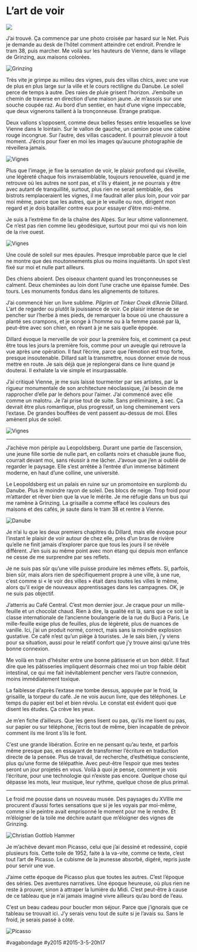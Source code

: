 # L’art de voir

![](_i/wien1.webp)

J’ai trouvé. Ça commence par une photo croisée par hasard sur le Net. Puis je demande au desk de l’hôtel comment atteindre cet endroit. Prendre le tram 38, puis marcher. Me voilà sur les hauteurs de Vienne, dans le village de Grinzing, aux maisons colorées.

![Grinzing](_i/wien1.webp)

Très vite je grimpe au milieu des vignes, puis des villas chics, avec une vue de plus en plus large sur la ville et le cours rectiligne du Danube. Le soleil perce de temps à autre. Des raies de pluie grisent l’horizon. J’emboîte un chemin de traverse en direction d’une maison jaune. Je m’assois sur une souche coupée raz. Au bord d’un sentier, en haut d’une vigne impeccable, que deux vignerons taillent à la tronçonneuse. Étrange pratique.

Deux vallons s’opposent, comme deux belles fesses entre lesquelles se love Vienne dans le lointain. Sur le vallon de gauche, un camion pose une cabine rouge incongrue. Sur l’autre, des villas cascadent. Il pourrait pleuvoir à tout moment. J’écris pour fixer en moi les images qu’aucune photographie de réveillera jamais.

![Vignes](_i/wien5.webp)

Plus que l’image, je fixe la sensation de voir, le plaisir profond qui s’éveille, une légèreté chaque fois invraisemblable, toujours renouvelée, quand je me retrouve où les autres ne sont pas, et s’ils y étaient, je ne pourrais y être avec autant de tranquillité, surtout, plus rien ne serait semblable, des bistrots remplaceraient les vignes, il me faudrait aller plus loin, pour voir par moi même, parce que les autres, que je le veuille ou non, dirigent mon regard et je dois batailler contre eux pour essayer d’être moi-même.

Je suis à l’extrême fin de la chaîne des Alpes. Sur leur ultime vallonnement. Ce n’est pas rien comme lieu géodésique, surtout pour moi qui vis non loin de la rive ouest.

![Vignes](_i/wien6.webp)

Une coulé de soleil sur mes épaules. Presque improbable parce que le ciel ne montre que des moutonnements plus ou moins inquiétants. Un spot s’est fixé sur moi et nulle part ailleurs.

Des chiens aboient. Des oiseaux chantent quand les tronçonneuses se calment. Deux cheminées au loin dont l’une crache une épaisse fumée. Des tours. Les monuments fondus dans les alignements de toitures.

J’ai commencé hier un livre sublime. *Pilgrim at Tinker Creek* d’Annie Dillard. L’art de regarder ou plutôt la jouissance de voir. Ce plaisir intense de se pencher sur l’herbe à mes pieds, de remarquer la boue où une chaussure a planté ses crampons, et je songe à l’homme ou à la femme passé par là, peut-être avec son chien, en rêvant à je ne sais quelle épopée.

Dillard évoque la merveille de voir pour la première fois, et comment ça peut être tous les jours la première fois, comme pour un aveugle qui retrouve la vue après une opération. Il faut l’écrire, parce que l’émotion est trop forte, presque insoutenable. Dillard sait la transmettre, nous donner envie de nous mettre en route. Je sais déjà que je replongerai dans ce livre quand je douterai. Il exhalate la vie simple et insurpassable.

J’ai critiqué Vienne, je me suis laissé tourmenter par ses artistes, par la rigueur monumentale de son architecture néoclassique, j’ai besoin de me rapprocher d’elle par le dehors pour l’aimer. J’ai commencé avec elle comme un malotru. Je l’ai prise tout de suite. Sans préliminaire, à sec. Ça devrait être plus romantique, plus progressif, un long cheminement vers l’extase. De grandes bouffées de vent passent au-dessus de moi. Elles amènent plus de soleil.

![Vignes](_i/wien4.webp)

---

J’achève mon périple au Leopoldsberg. Durant une partie de l’ascension, une jeune fille sortie de nulle part, en collants noirs et chasuble jaune fluo, courrait devant moi, sans réussir à me lâcher. J’avoue que j’en ai oublié de regarder le paysage. Elle s’est arrêtée à l’entrée d’un immense bâtiment moderne, en haut d’une colline, une université.

Le Leopoldsberg est un palais en ruine sur un promontoire en surplomb du Danube. Plus le moindre rayon de soleil. Des blocs de neige. Trop froid pour m’attarder et rêver bien que la vue le mérite. Je me réfugie dans un bus qui me ramène à Grinzing. La grisaille a comme effacé les couleurs des maisons et des cafés, je saute dans le tram 38 et rentre à Vienne.

![Danube](_i/wien7.webp)

Je n’ai lu que les deux premiers chapitres du Dillard, mais elle évoque pour l’instant le plaisir de voir autour de chez elle, près d’un bras de rivière qu’elle ne finit jamais d’explorer parce que tous les jours il se révèle différent. J’en suis au même point avec mon étang qui depuis mon enfance ne cesse de me surprendre par ses reflets.

Je ne suis pas sûr qu’une ville puisse produire les mêmes effets. Si, parfois, bien sûr, mais alors rien de spécifiquement propre à une ville, à une rue, c’est comme si « le voir des villes » était dans toutes les villes le même, alors qu’il exige de nouveaux apprentissages dans les campagnes. OK, je ne suis pas objectif.

J’atterris au Café Central. C’est mon dernier jour. Je craque pour un mille-feuille et un chocolat chaud. Rien à dire, la qualité est là, sans que ce soit la classe internationale de l’ancienne boulangerie de la rue du Buci à Paris. Le mille-feuille exige plus de feuilles, plus de légèreté, plus de nuances de vanille. Ici, j’ai un produit normé, correct, mais sans la moindre explosion gustative. Ce café n’est qu’un piège à touristes. Je le sais bien, j’y viens pour sa situation, aussi pour le relatif confort que j’y trouve ainsi qu’une très bonne connexion.

Me voilà en train d’hésiter entre une bonne pâtisserie et un bon débit. Il faut dire que les pâtisseries impliquent désormais chez moi un trop faible débit intestinal, ce qui me fait inévitablement pencher vers l’autre connexion, moins immédiatement toxique.

La faiblesse d’après l’extase me tombe dessus, appuyée par le froid, la grisaille, la torpeur du café. Je ne vois aucun livre, que des téléphones. Le temps du papier est bel et bien révolu. Le constat est évident quoi que disent les études. Ça crève les yeux.

Je m’en fiche d’ailleurs. Que les gens lisent ou pas, qu’ils me lisent ou pas, sur papier ou sur téléphone, j’écris tout de même, bien incapable de prévoir comment ils me liront s’ils le font.

C’est une grande libération. Écrire en ne pensant qu’au texte, et parfois même presque pas, en essayant de transformer l’écriture en traduction directe de la pensée. Plus de travail, de recherche, d’esthétique consciente, plus qu’une forme de télépathie. Avec peut-être l’espoir que mes textes seront un jour projetés en vous. Voilà à quoi je pense, comment je vois l’écriture, pour une technologie qui n’existe pas encore. Quelque chose qui dépasse les mots, leur musique, leur rythme, quelque chose de plus primal.

---

Le froid me pousse dans un nouveau musée. Des paysages du XVIIIe me procurent d’aussi fortes sensations que si je les voyais par moi-même, comme si le peintre avait emprisonné le moment pour me le rendre. Et m’éloigner de la toile me déchire autant que m’éloigner des vignes de Grinzing.

![Christian Gottlob Hammer](_i/wien8.webp)

Je m’achève devant mon Picasso, celui que j’ai dessiné et redessiné, copié plusieurs fois. Cette toile de 1952, faite à la va-vite, comme ce texte, c’est tout l’art de Picasso. Le cubisme de la jeunesse absorbé, digéré, repris juste pour servir une vue.

J’aime cette époque de Picasso plus que toutes les autres. C’est l’époque des séries. Des aventures narratives. Une époque heureuse, où plus rien ne reste à prouver, sinon à attraper la lumière du Midi. C’est peut-être à cause de ce tableau que je n’ai jamais imaginé vivre ailleurs qu’au bord de l’eau.

C’est un beau cadeau pour boucler mon séjour. Parce que j’ignorais que ce tableau se trouvait ici. J’y serais venu tout de suite si je l’avais su. Sans le froid, je serais passé à côté.

![Picasso](_i/wien9.webp)



#vagabondage #y2015 #2015-3-5-20h17

